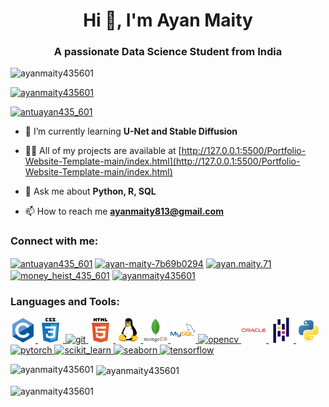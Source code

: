 <h1 align="center">Hi 👋, I'm Ayan Maity</h1>
<h3 align="center">A passionate Data Science Student from India</h3>

<p align="left"> <img src="https://komarev.com/ghpvc/?username=ayanmaity435601&label=Profile%20views&color=0e75b6&style=flat" alt="ayanmaity435601" /> </p>

<p align="left"> <a href="https://github.com/ryo-ma/github-profile-trophy"><img src="https://github-profile-trophy.vercel.app/?username=ayanmaity435601" alt="ayanmaity435601" /></a> </p>

<p align="left"> <a href="https://twitter.com/antuayan435_601" target="blank"><img src="https://img.shields.io/twitter/follow/antuayan435_601?logo=twitter&style=for-the-badge" alt="antuayan435_601" /></a> </p>

- 🌱 I’m currently learning **U-Net and Stable Diffusion**

- 👨‍💻 All of my projects are available at [http://127.0.0.1:5500/Portfolio-Website-Template-main/index.html](http://127.0.0.1:5500/Portfolio-Website-Template-main/index.html)

- 💬 Ask me about **Python, R, SQL**

- 📫 How to reach me **ayanmaity813@gmail.com**

<h3 align="left">Connect with me:</h3>
<p align="left">
<a href="https://twitter.com/antuayan435_601" target="blank"><img align="center" src="https://raw.githubusercontent.com/rahuldkjain/github-profile-readme-generator/master/src/images/icons/Social/twitter.svg" alt="antuayan435_601" height="30" width="40" /></a>
<a href="https://linkedin.com/in/ayan-maity-7b69b0294" target="blank"><img align="center" src="https://raw.githubusercontent.com/rahuldkjain/github-profile-readme-generator/master/src/images/icons/Social/linked-in-alt.svg" alt="ayan-maity-7b69b0294" height="30" width="40" /></a>
<a href="https://fb.com/ayan.maity.71" target="blank"><img align="center" src="https://raw.githubusercontent.com/rahuldkjain/github-profile-readme-generator/master/src/images/icons/Social/facebook.svg" alt="ayan.maity.71" height="30" width="40" /></a>
<a href="https://instagram.com/money_heist_435_601" target="blank"><img align="center" src="https://raw.githubusercontent.com/rahuldkjain/github-profile-readme-generator/master/src/images/icons/Social/instagram.svg" alt="money_heist_435_601" height="30" width="40" /></a>
<a href="https://www.hackerrank.com/ayanmaity435601" target="blank"><img align="center" src="https://raw.githubusercontent.com/rahuldkjain/github-profile-readme-generator/master/src/images/icons/Social/hackerrank.svg" alt="ayanmaity435601" height="30" width="40" /></a>
</p>

<h3 align="left">Languages and Tools:</h3>
<p align="left"> <a href="https://www.cprogramming.com/" target="_blank" rel="noreferrer"> <img src="https://raw.githubusercontent.com/devicons/devicon/master/icons/c/c-original.svg" alt="c" width="40" height="40"/> </a> <a href="https://www.w3schools.com/css/" target="_blank" rel="noreferrer"> <img src="https://raw.githubusercontent.com/devicons/devicon/master/icons/css3/css3-original-wordmark.svg" alt="css3" width="40" height="40"/> </a> <a href="https://git-scm.com/" target="_blank" rel="noreferrer"> <img src="https://www.vectorlogo.zone/logos/git-scm/git-scm-icon.svg" alt="git" width="40" height="40"/> </a> <a href="https://www.w3.org/html/" target="_blank" rel="noreferrer"> <img src="https://raw.githubusercontent.com/devicons/devicon/master/icons/html5/html5-original-wordmark.svg" alt="html5" width="40" height="40"/> </a> <a href="https://www.linux.org/" target="_blank" rel="noreferrer"> <img src="https://raw.githubusercontent.com/devicons/devicon/master/icons/linux/linux-original.svg" alt="linux" width="40" height="40"/> </a> <a href="https://www.mongodb.com/" target="_blank" rel="noreferrer"> <img src="https://raw.githubusercontent.com/devicons/devicon/master/icons/mongodb/mongodb-original-wordmark.svg" alt="mongodb" width="40" height="40"/> </a> <a href="https://www.mysql.com/" target="_blank" rel="noreferrer"> <img src="https://raw.githubusercontent.com/devicons/devicon/master/icons/mysql/mysql-original-wordmark.svg" alt="mysql" width="40" height="40"/> </a> <a href="https://opencv.org/" target="_blank" rel="noreferrer"> <img src="https://www.vectorlogo.zone/logos/opencv/opencv-icon.svg" alt="opencv" width="40" height="40"/> </a> <a href="https://www.oracle.com/" target="_blank" rel="noreferrer"> <img src="https://raw.githubusercontent.com/devicons/devicon/master/icons/oracle/oracle-original.svg" alt="oracle" width="40" height="40"/> </a> <a href="https://pandas.pydata.org/" target="_blank" rel="noreferrer"> <img src="https://raw.githubusercontent.com/devicons/devicon/2ae2a900d2f041da66e950e4d48052658d850630/icons/pandas/pandas-original.svg" alt="pandas" width="40" height="40"/> </a> <a href="https://www.python.org" target="_blank" rel="noreferrer"> <img src="https://raw.githubusercontent.com/devicons/devicon/master/icons/python/python-original.svg" alt="python" width="40" height="40"/> </a> <a href="https://pytorch.org/" target="_blank" rel="noreferrer"> <img src="https://www.vectorlogo.zone/logos/pytorch/pytorch-icon.svg" alt="pytorch" width="40" height="40"/> </a> <a href="https://scikit-learn.org/" target="_blank" rel="noreferrer"> <img src="https://upload.wikimedia.org/wikipedia/commons/0/05/Scikit_learn_logo_small.svg" alt="scikit_learn" width="40" height="40"/> </a> <a href="https://seaborn.pydata.org/" target="_blank" rel="noreferrer"> <img src="https://seaborn.pydata.org/_images/logo-mark-lightbg.svg" alt="seaborn" width="40" height="40"/> </a> <a href="https://www.tensorflow.org" target="_blank" rel="noreferrer"> <img src="https://www.vectorlogo.zone/logos/tensorflow/tensorflow-icon.svg" alt="tensorflow" width="40" height="40"/> </a> </p>

<p><img align="left" src="https://github-readme-stats.vercel.app/api/top-langs?username=ayanmaity435601&show_icons=true&locale=en&layout=compact" alt="ayanmaity435601" /></p>

<p>&nbsp;<img align="center" src="https://github-readme-stats.vercel.app/api?username=ayanmaity435601&show_icons=true&locale=en" alt="ayanmaity435601" /></p>

<p><img align="center" src="https://github-readme-streak-stats.herokuapp.com/?user=ayanmaity435601&" alt="ayanmaity435601" /></p>
